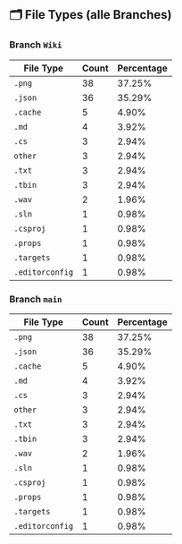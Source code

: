 ## 🗂️ File Types (alle Branches)

### Branch `Wiki`
| File Type | Count | Percentage |
|-----------|-------|------------|
| `.png` | 38 | 37.25% |
| `.json` | 36 | 35.29% |
| `.cache` | 5 | 4.90% |
| `.md` | 4 | 3.92% |
| `.cs` | 3 | 2.94% |
| `other` | 3 | 2.94% |
| `.txt` | 3 | 2.94% |
| `.tbin` | 3 | 2.94% |
| `.wav` | 2 | 1.96% |
| `.sln` | 1 | 0.98% |
| `.csproj` | 1 | 0.98% |
| `.props` | 1 | 0.98% |
| `.targets` | 1 | 0.98% |
| `.editorconfig` | 1 | 0.98% |

### Branch `main`
| File Type | Count | Percentage |
|-----------|-------|------------|
| `.png` | 38 | 37.25% |
| `.json` | 36 | 35.29% |
| `.cache` | 5 | 4.90% |
| `.md` | 4 | 3.92% |
| `.cs` | 3 | 2.94% |
| `other` | 3 | 2.94% |
| `.txt` | 3 | 2.94% |
| `.tbin` | 3 | 2.94% |
| `.wav` | 2 | 1.96% |
| `.sln` | 1 | 0.98% |
| `.csproj` | 1 | 0.98% |
| `.props` | 1 | 0.98% |
| `.targets` | 1 | 0.98% |
| `.editorconfig` | 1 | 0.98% |
